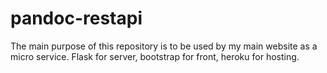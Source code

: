 # pandoc-restapi

The main purpose of this repository is to be used by my main website as a micro service.
Flask for server, bootstrap for front, heroku for hosting.
